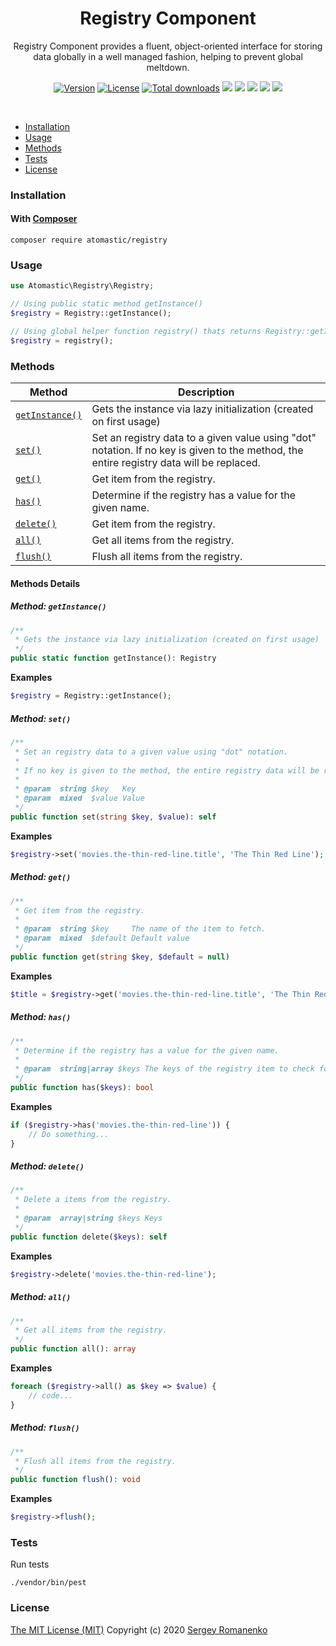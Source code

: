 <h1 align="center">Registry Component</h1>
<p align="center">
Registry Component provides a fluent, object-oriented interface for storing data globally in a well managed fashion, helping to prevent global meltdown.
</p>
<p align="center">
<a href="https://github.com/atomastic/registry/releases"><img alt="Version" src="https://img.shields.io/github/release/atomastic/registry.svg?label=version&color=green"></a> <a href="https://github.com/atomastic/registry"><img src="https://img.shields.io/badge/license-MIT-blue.svg?color=green" alt="License"></a> <a href="https://github.com/atomastic/registry"><img src="https://img.shields.io/github/downloads/atomastic/registry/total.svg?color=green" alt="Total downloads"></a> <img src="https://github.com/atomastic/registry/workflows/Static%20Analysis/badge.svg?branch=dev"> <img src="https://github.com/atomastic/registry/workflows/Tests/badge.svg">
  <a href="https://app.codacy.com/gh/atomastic/registry?utm_source=github.com&utm_medium=referral&utm_content=atomastic/registry&utm_campaign=Badge_Grade_Dashboard"><img src="https://api.codacy.com/project/badge/Grade/72b4dc84c20145e1b77dc0004a3c8e3d"></a> <a href="https://codeclimate.com/github/atomastic/registry/maintainability"><img src="https://api.codeclimate.com/v1/badges/4aff5282f051b4aebe22/maintainability" /></a> <a href="https://app.fossa.com/projects/git%2Bgithub.com%2Fatomastic%2Fregistry?ref=badge_shield" alt="FOSSA Status"><img src="https://app.fossa.com/api/projects/git%2Bgithub.com%2Fatomastic%2Fregistry.svg?type=shield"/></a>
</p>

<br>

* [Installation](#installation)
* [Usage](#usage)
* [Methods](#methods)
* [Tests](#tests)
* [License](#license)

### Installation

#### With [Composer](https://getcomposer.org)

```
composer require atomastic/registry
```

### Usage

```php
use Atomastic\Registry\Registry;

// Using public static method getInstance()
$registry = Registry::getInstance();

// Using global helper function registry() thats returns Registry::getInstance()
$registry = registry();
```

### Methods

| Method | Description |
|---|---|
| <a href="#registry_getInstance">`getInstance()`</a> | Gets the instance via lazy initialization (created on first usage) |
| <a href="#registry_set">`set()`</a> | Set an registry data to a given value using "dot" notation. If no key is given to the method, the entire registry data will be replaced. |
| <a href="#registry_get">`get()`</a> | Get item from the registry. |
| <a href="#registry_has">`has()`</a> | Determine if the registry has a value for the given name. |
| <a href="#registry_delete">`delete()`</a> | Get item from the registry. |
| <a href="#registry_all">`all()`</a> | Get all items from the registry. |
| <a href="#registry_flush">`flush()`</a> | Flush all items from the registry. |

#### Methods Details

##### <a name="registry_getInstance"></a> Method: `getInstance()`

```php
/**
 * Gets the instance via lazy initialization (created on first usage)
 */
public static function getInstance(): Registry
```

**Examples**

```php
$registry = Registry::getInstance();
```

##### <a name="registry_set"></a> Method: `set()`

```php
/**
 * Set an registry data to a given value using "dot" notation.
 *
 * If no key is given to the method, the entire registry data will be replaced.
 *
 * @param  string $key   Key
 * @param  mixed  $value Value
 */
public function set(string $key, $value): self
```

**Examples**

```php
$registry->set('movies.the-thin-red-line.title', 'The Thin Red Line');
```

##### <a name="registry_get"></a> Method: `get()`

```php
/**
 * Get item from the registry.
 *
 * @param  string $key     The name of the item to fetch.
 * @param  mixed  $default Default value
 */
public function get(string $key, $default = null)
```

**Examples**

```php
$title = $registry->get('movies.the-thin-red-line.title', 'The Thin Red Line');
```

##### <a name="registry_has"></a> Method: `has()`

```php
/**
 * Determine if the registry has a value for the given name.
 *
 * @param  string|array $keys The keys of the registry item to check for existence.
 */
public function has($keys): bool
```

**Examples**

```php
if ($registry->has('movies.the-thin-red-line')) {
    // Do something...
}
```

##### <a name="registry_delete"></a> Method: `delete()`

```php
/**
 * Delete a items from the registry.
 *
 * @param  array|string $keys Keys
 */
public function delete($keys): self
```

**Examples**

```php
$registry->delete('movies.the-thin-red-line');
```

##### <a name="registry_all"></a> Method: `all()`

```php
/**
 * Get all items from the registry.
 */
public function all(): array
```

**Examples**

```php
foreach ($registry->all() as $key => $value) {
    // code...
}
```

##### <a name="registry_flush"></a> Method: `flush()`

```php
/**
 * Flush all items from the registry.
 */
public function flush(): void
```

**Examples**

```php
$registry->flush();
```

### Tests

Run tests

```
./vendor/bin/pest
```

### License
[The MIT License (MIT)](https://github.com/atomastic/registry/blob/master/LICENSE.txt)
Copyright (c) 2020 [Sergey Romanenko](https://github.com/Awilum)
